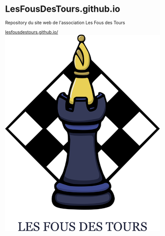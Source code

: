 # LesFousDesTours.github.io

Repository du site web de l'association Les Fous des Tours

[lesfousdestours.github.io/](https://lesfousdestours.github.io/)
![](images/Logo_final_vect.svg)
